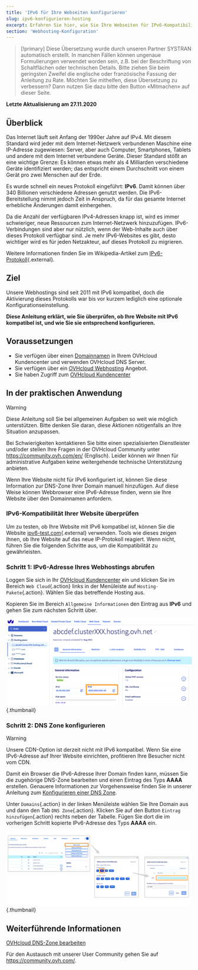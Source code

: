 ```yaml
---
title: 'IPv6 für Ihre Webseiten konfigurieren'
slug: ipv6-konfigurieren-hosting
excerpt: Erfahren Sie hier, wie Sie Ihre Webseiten für IPv6-Kompatibilität einrichten
section: 'Webhosting-Konfiguration'
---
```


> [!primary]
> Diese Übersetzung wurde durch unseren Partner SYSTRAN automatisch erstellt. In manchen Fällen können ungenaue Formulierungen verwendet worden sein, z.B. bei der Beschriftung von Schaltflächen oder technischen Details. Bitte ziehen Sie beim geringsten Zweifel die englische oder französische Fassung der Anleitung zu Rate. Möchten Sie mithelfen, diese Übersetzung zu verbessern? Dann nutzen Sie dazu bitte den Button «Mitmachen» auf dieser Seite.
>

**Letzte Aktualisierung am 27.11.2020**

## Überblick

Das Internet läuft seit Anfang der 1990er Jahre auf IPv4. Mit diesem Standard wird jeder mit dem Internet-Netzwerk verbundenen Maschine eine IP-Adresse zugewiesen: Server, aber auch Computer, Smartphones, Tablets und andere mit dem Internet verbundene Geräte. Dieser Standard stößt an eine wichtige Grenze: Es können etwas mehr als 4 Milliarden verschiedene Geräte identifiziert werden; das entspricht einem Durchschnitt von einem Gerät pro zwei Menschen auf der Erde.

Es wurde schnell ein neues Protokoll eingeführt: **IPv6**. Damit können über 340 Billionen verschiedene Adressen genutzt werden. Die IPv6-Bereitstellung nimmt jedoch Zeit in Anspruch, da für das gesamte Internet erhebliche Änderungen damit einhergehen.

Da die Anzahl der verfügbaren IPv4-Adressen knapp ist, wird es immer schwieriger, neue Ressourcen zum Internet-Netzwerk hinzuzufügen. IPv6-Verbindungen sind aber nur nützlich, wenn der Web-Inhalte auch über dieses Protokoll verfügbar sind. Je mehr IPv6-Websites es gibt, desto wichtiger wird es für jeden Netzakteur, auf dieses Protokoll zu migrieren.

Weitere Informationen finden Sie im Wikipedia-Artikel zum [IPv6-Protokoll](https://de.wikipedia.org/wiki/IPv6){.external}.

## Ziel

Unsere Webhostings sind seit 2011 mit IPv6 kompatibel, doch die Aktivierung dieses Protokolls war bis vor kurzem lediglich eine optionale Konfigurationseinstellung. 

**Diese Anleitung erklärt, wie Sie überprüfen, ob Ihre Website mit IPv6 kompatibel ist, und wie Sie sie entsprechend konfigurieren.**

## Voraussetzungen

- Sie verfügen über einen [Domainnamen](https://www.ovh.de/domains/) in Ihrem OVHcloud Kundencenter und verwenden OVHcloud DNS Server.
- Sie verfügen über ein [OVHcloud Webhosting](https://www.ovh.de/hosting) Angebot.
- Sie haben Zugriff zum [OVHcloud Kundencenter](https://www.ovh.com/auth/?action=gotomanager)

## In der praktischen Anwendung

> [!warning]
>Diese Anleitung soll Sie bei allgemeinen Aufgaben so weit wie möglich unterstützen. Bitte denken Sie daran, diese Aktionen nötigenfalls an Ihre Situation anzupassen.
>
Bei Schwierigkeiten kontaktieren Sie bitte einen spezialisierten Dienstleister und/oder stellen Ihre Fragen in der OVHcloud Community unter <https://community.ovh.com/en/> (Englisch). Leider können wir Ihnen für administrative Aufgaben keine weitergehende technische Unterstützung anbieten. 
>

Wenn Ihre Website nicht für IPv6 konfiguriert ist, können Sie diese Information zur DNS-Zone Ihrer Domain manuell hinzufügen. Auf diese Weise können Webbrowser eine IPv6-Adresse finden, wenn sie Ihre Website über den Domainnamen anfordern.

### IPv6-Kompatibilität Ihrer Website überprüfen

Um zu testen, ob Ihre Website mit IPv6 kompatibel ist, können Sie die Website [ipv6-test.com](https://ipv6-test.com/validate.php){.external} verwenden. Tools wie dieses zeigen Ihnen, ob Ihre Website auf das neue IP-Protokoll reagiert. Wenn nicht, führen Sie die folgenden Schritte aus, um die Kompatibilität zu gewährleisten.

### Schritt 1: IPv6-Adresse Ihres Webhostings abrufen

Loggen Sie sich in Ihr [OVHcloud Kundencenter](https://www.ovh.com/auth/?action=gotomanager) ein und klicken Sie im Bereich `Web Cloud`{.action} links in der Menüleiste auf `Hosting-Pakete`{.action}. Wählen Sie das betreffende Hosting aus.

Kopieren Sie im Bereich `Allgemeine Informationen` den Eintrag aus **IPv6** und gehen Sie zum nächsten Schritt über.

![IPv6](images/ipv6_01.png){.thumbnail}

### Schritt 2: DNS Zone konfigurieren

> [!warning]
> Unsere CDN-Option ist derzeit nicht mit IPv6 kompatibel. Wenn Sie eine IPv6-Adresse auf Ihrer Website einrichten, profitieren Ihre Besucher nicht vom CDN.

Damit ein Browser die IPv6-Adresse Ihrer Domain finden kann, müssen Sie die zugehörige DNS-Zone bearbeiten und einen Eintrag des Typs **AAAA** erstellen. Genauere Informationen zur Vorgehensweise finden Sie in unserer Anleitung zum [Konfigurieren einer DNS Zone](../../domains/webhosting_bearbeiten_der_dns_zone/).

Unter `Domains`{.action} in der linken Menüleiste wählen Sie Ihre Domain aus und dann den Tab `DNS Zone`{.action}. Klicken Sie auf den Button `Eintrag hinzufügen`{.action} rechts neben der Tabelle. Fügen Sie dort die im vorherigen Schritt kopierte IPv6-Adresse des Typs **AAAA** ein.

![IPv6](images/ipv6_02.png){.thumbnail}

## Weiterführende Informationen

[OVHcloud DNS-Zone bearbeiten](../../domains/webhosting_bearbeiten_der_dns_zone/)

Für den Austausch mit unserer User Community gehen Sie auf <https://community.ovh.com/>.